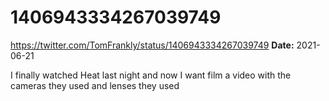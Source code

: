 # 1406943334267039749
https://twitter.com/TomFrankly/status/1406943334267039749
**Date:** 2021-06-21

I finally watched Heat last night and now I want film a video with the cameras they used and lenses they used
